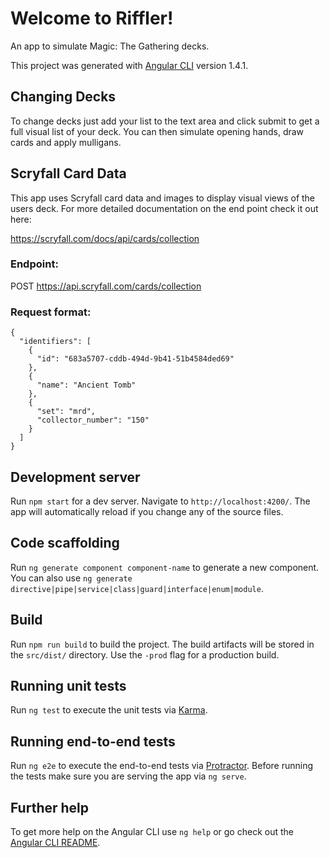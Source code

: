 # Welcome to Riffler!

An app to simulate Magic: The Gathering decks.

This project was generated with [Angular CLI](https://github.com/angular/angular-cli) version 1.4.1.

## Changing Decks

To change decks just add your list to the text area and click submit to get a full visual list of your deck. You can then simulate opening hands, draw cards and apply mulligans.

## Scryfall Card Data

This app uses Scryfall card data and images to display visual views of the users deck. For more detailed documentation on the end point check it out here:

https://scryfall.com/docs/api/cards/collection

### Endpoint:

POST https://api.scryfall.com/cards/collection
  
### Request format:
```
{
  "identifiers": [
    {
      "id": "683a5707-cddb-494d-9b41-51b4584ded69"
    },
    {
      "name": "Ancient Tomb"
    },
    {
      "set": "mrd",
      "collector_number": "150"
    }
  ]
}
```

## Development server

Run `npm start` for a dev server. Navigate to `http://localhost:4200/`. The app will automatically reload if you change any of the source files.

## Code scaffolding

Run `ng generate component component-name` to generate a new component. You can also use `ng generate directive|pipe|service|class|guard|interface|enum|module`.

## Build

Run `npm run build` to build the project. The build artifacts will be stored in the `src/dist/` directory. Use the `-prod` flag for a production build.

## Running unit tests

Run `ng test` to execute the unit tests via [Karma](https://karma-runner.github.io).

## Running end-to-end tests

Run `ng e2e` to execute the end-to-end tests via [Protractor](http://www.protractortest.org/).
Before running the tests make sure you are serving the app via `ng serve`.

## Further help

To get more help on the Angular CLI use `ng help` or go check out the [Angular CLI README](https://github.com/angular/angular-cli/blob/master/README.md).
